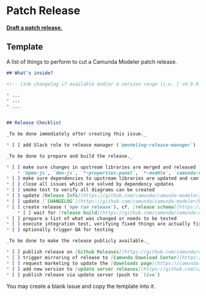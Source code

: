 # Patch Release

__[Draft a patch release.](https://github.com/camunda/camunda-modeler/issues/new?body=%23%23+What%27s+inside%3F%0A%0A%3C%21--+link+changelog+if+available+and%2For+a+version+range+%28i.e.+%5B%60v4.9.0...develop%60%5D%28https%3A%2F%2Fgithub.com%2Fcamunda%2Fcamunda-modeler%2Fcompare%2Fv4.9.0...develop%29%29+--%3E%0A%0A*+...%0A*+...%0A*+...%0A%0A%0A%23%23+Release+Checklist%0A%0A_To+be+done+immediately+after+creating+this+issue._%0A%0A*+%5B+%5D+add+Slack+role+to+release+manager+%28%60%40modeling-release-manager%60%29%0A%0A_To+be+done+to+prepare+and+build+the+release._%0A%0A*+%5B+%5D+make+sure+changes+in+upstream+libraries+are+merged+and+released%0A++++*+%60bpmn-js%60%2C+%60dmn-js%60%2C+%60*-properties-panel%60%2C+%60*-moddle%60%2C+%60camunda-bpmn-js%60%2C+%60form-js%60%2C+...%0A*+%5B+%5D+make+sure+dependencies+to+upstream+libraries+are+updated+and+can+be+installed+%28%60rm+-rf+node_modules+%26%26+npm+i+%26%26+npm+run+all%60+works%29%0A*+%5B+%5D+close+all+issues+which+are+solved+by+dependency+updates%0A*+%5B+%5D+smoke+test+to+verify+all+diagrams+can+be+created%0A*+%5B+%5D+update+%5BRelease+Info%5D%28https%3A%2F%2Fgithub.com%2Fcamunda%2Fcamunda-modeler%2Fblob%2Fmaster%2Fclient%2Fsrc%2Fplugins%2Fversion-info%2FReleaseInfo.js%29%0A*+%5B+%5D+update+%5B%60CHANGELOG%60%5D%28https%3A%2F%2Fgithub.com%2Fcamunda%2Fcamunda-modeler%2Fblob%2Fmaster%2FCHANGELOG.md%29%0A*+%5B+%5D+create+release+%28%60npm+run+release%60%29%2C+cf.+%5Brelease+schema%5D%28https%3A%2F%2Fgithub.com%2Fbpmn-io%2Finternal-docs%2Ftree%2Fmaster%2Frelease-schema%29%0A++++*+%5B+%5D+wait+for+%5Brelease+build%5D%28https%3A%2F%2Fgithub.com%2Fcamunda%2Fcamunda-modeler%2Factions%2Fworkflows%2FRELEASE.yml%29+to+create+the+%5Bartifacts%5D%28https%3A%2F%2Fgithub.com%2Fcamunda%2Fcamunda-modeler%2Freleases%29%0A*+%5B+%5D+prepare+a+list+of+what+was+changed+or+needs+to+be+tested%0A*+%5B+%5D+execute+integration+test%2C+verifying+fixed+things+are+actually+fixed%0A*+%5B+%5D+optionally+trigger+QA+for+testing%0A%0A_To+be+done+to+make+the+release+publicly+available._%0A%0A*+%5B+%5D+publish+release+on+%5BGithub+Releases%5D%28https%3A%2F%2Fgithub.com%2Fcamunda%2Fcamunda-modeler%2Freleases%29%0A*+%5B+%5D+trigger+mirroring+of+release+to+%5BCamunda+Download+Center%5D%28https%3A%2F%2Fdownloads.camunda.cloud%2Frelease%2Fcamunda-modeler%2F%29+via+%5BJenkins%5D%28https%3A%2F%2Fci.cambpm.camunda.cloud%2Fjob%2Fsideprojects%2Fjob%2Fcamunda-modeler-desktop-RELEASE%2Fbuild%3Fdelay%3D0sec%29%0A*+%5B+%5D+request+marketing+to+update+the+%5Bdownloads+page%5D%28https%3A%2F%2Fcamunda.com%2Fdownload%2Fmodeler%2F%29+via+%5Brequest+form%5D%28https%3A%2F%2Fconfluence.camunda.com%2Fdisplay%2FMAR%2FChange%2Brequest%2Bto%2BDownloads%2Bpage%29%0A*+%5B+%5D+add+new+version+to+%5Bupdate+server+releases%5D%28https%3A%2F%2Fgithub.com%2Fcamunda%2Fcamunda-modeler-update-server%2Fblob%2Fmaster%2Freleases.json%29%0A*+%5B+%5D+publish+release+via+update+server+%28push+to+%60live%60%29&title=Release+Camunda+Modeler+vX.X.X&labels=release)__

## Template

A list of things to perform to cut a Camunda Modeler patch release.

```markdown
## What's inside?

<!-- link changelog if available and/or a version range (i.e. [`v4.9.0...develop`](https://github.com/camunda/camunda-modeler/compare/v4.9.0...develop)) -->

* ...
* ...
* ...


## Release Checklist

_To be done immediately after creating this issue._

* [ ] add Slack role to release manager (`@modeling-release-manager`)

_To be done to prepare and build the release._

* [ ] make sure changes in upstream libraries are merged and released
    * `bpmn-js`, `dmn-js`, `*-properties-panel`, `*-moddle`, `camunda-bpmn-js`, `form-js`, ...
* [ ] make sure dependencies to upstream libraries are updated and can be installed (`rm -rf node_modules && npm i && npm run all` works)
* [ ] close all issues which are solved by dependency updates
* [ ] smoke test to verify all diagrams can be created
* [ ] update [Release Info](https://github.com/camunda/camunda-modeler/blob/master/client/src/plugins/version-info/ReleaseInfo.js)
* [ ] update [`CHANGELOG`](https://github.com/camunda/camunda-modeler/blob/master/CHANGELOG.md)
* [ ] create release (`npm run release`), cf. [release schema](https://github.com/bpmn-io/internal-docs/tree/master/release-schema)
    * [ ] wait for [release build](https://github.com/camunda/camunda-modeler/actions/workflows/RELEASE.yml) to create the [artifacts](https://github.com/camunda/camunda-modeler/releases)
* [ ] prepare a list of what was changed or needs to be tested
* [ ] execute integration test, verifying fixed things are actually fixed
* [ ] optionally trigger QA for testing

_To be done to make the release publicly available._

* [ ] publish release on [Github Releases](https://github.com/camunda/camunda-modeler/releases)
* [ ] trigger mirroring of release to [Camunda Download Center](https://downloads.camunda.cloud/release/camunda-modeler/) via [Jenkins](https://ci.cambpm.camunda.cloud/job/sideprojects/job/camunda-modeler-desktop-RELEASE/build?delay=0sec)
* [ ] request marketing to update the [downloads page](https://camunda.com/download/modeler/) via [request form](https://confluence.camunda.com/display/MAR/Change+request+to+Downloads+page)
* [ ] add new version to [update server releases](https://github.com/camunda/camunda-modeler-update-server/blob/master/releases.json)
* [ ] publish release via update server (push to `live`)
```

You may create a blank issue and copy the template into it.
